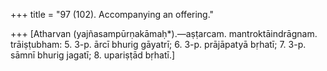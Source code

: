 +++
title = "97 (102). Accompanying an offering."

+++
[Atharvan (yajñasampūrṇakāmaḥ*).—aṣṭarcam. mantroktāindrāgnam. trāiṣṭubham: 5. 3-p. ārcī bhurig gāyatrī; 6. 3-p. prājāpatyā bṛhatī; 7. 3-p. sāmnī bhurig jagatī; 8. upariṣṭād bṛhatī.]
